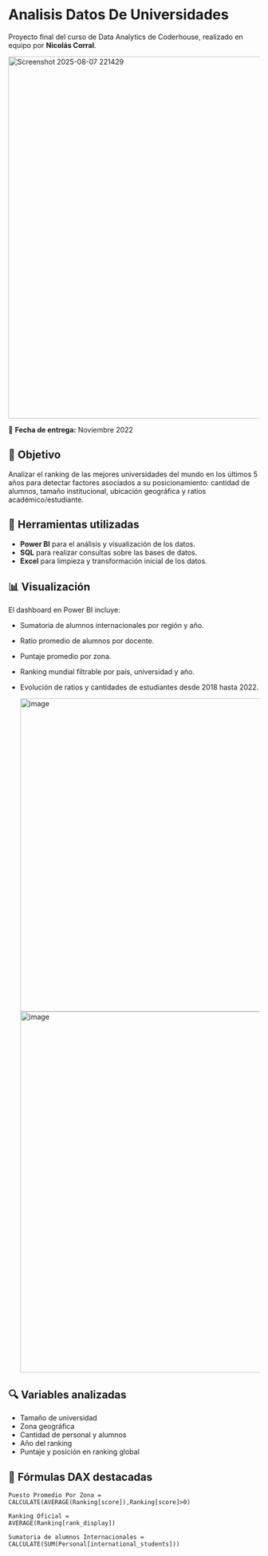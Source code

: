 # Analisis Datos De Universidades

Proyecto final del curso de Data Analytics de Coderhouse, realizado en equipo por **Nicolás Corral**.

<img width="1404" height="726" alt="Screenshot 2025-08-07 221429" src="https://github.com/user-attachments/assets/281fa2f4-a302-46cf-ae93-11601acb47bc" />

📅 **Fecha de entrega:** Noviembre 2022  

## 🧠 Objetivo

Analizar el ranking de las mejores universidades del mundo en los últimos 5 años para detectar factores asociados a su posicionamiento: cantidad de alumnos, tamaño institucional, ubicación geográfica y ratios académico/estudiante.

## 🧰 Herramientas utilizadas

- **Power BI** para el análisis y visualización de los datos.
- **SQL** para realizar consultas sobre las bases de datos.
- **Excel** para limpieza y transformación inicial de los datos.

## 📊 Visualización

El dashboard en Power BI incluye:

- Sumatoria de alumnos internacionales por región y año.
- Ratio promedio de alumnos por docente.
- Puntaje promedio por zona.
- Ranking mundial filtrable por país, universidad y año.
- Evolución de ratios y cantidades de estudiantes desde 2018 hasta 2022.

  <img width="1162" height="628" alt="image" src="https://github.com/user-attachments/assets/169c76ed-c063-4e90-bf9f-5c4907570fb6" />
  <img width="1391" height="724" alt="image" src="https://github.com/user-attachments/assets/2f1cd205-b779-4338-aedf-3da8f207f0df" />



## 🔍 Variables analizadas

- Tamaño de universidad
- Zona geográfica
- Cantidad de personal y alumnos
- Año del ranking
- Puntaje y posición en ranking global

## 🧮 Fórmulas DAX destacadas

```DAX
Puesto Promedio Por Zona = 
CALCULATE(AVERAGE(Ranking[score]),Ranking[score]>0)

Ranking Oficial = 
AVERAGE(Ranking[rank_display])

Sumatoria de alumnos Internacionales = 
CALCULATE(SUM(Personal[international_students]))
